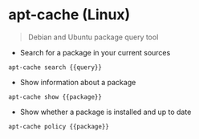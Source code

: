 # apt-cache (Linux)

> Debian and Ubuntu package query tool

- Search for a package in your current sources

`apt-cache search {{query}}`

- Show information about a package

`apt-cache show {{package}}`

- Show whether a package is installed and up to date

`apt-cache policy {{package}}`
